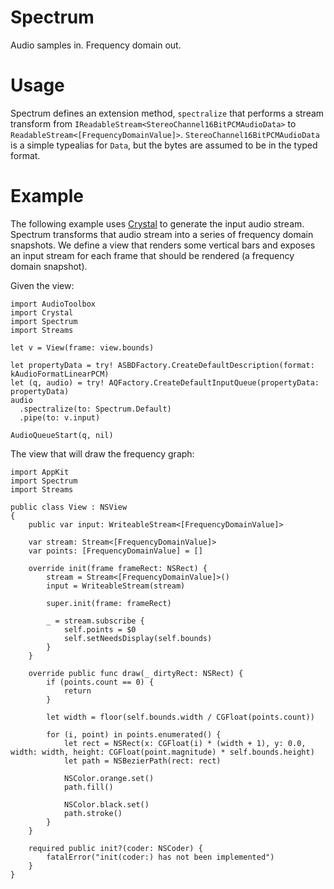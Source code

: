 # Spectrum
Audio samples in. Frequency domain out.

# Usage

Spectrum defines an extension method, `spectralize` that performs a stream transform from `IReadableStream<StereoChannel16BitPCMAudioData>` to `ReadableStream<[FrequencyDomainValue]>`. `StereoChannel16BitPCMAudioData` is a simple typealias for `Data`, but the bytes are assumed to be in the typed format.

# Example

The following example uses [Crystal](https://github.com/randymarsh77/crystal) to generate the input audio stream. Spectrum transforms that audio stream into a series of frequency domain snapshots. We define a view that renders some vertical bars and exposes an input stream for each frame that should be rendered (a frequency domain snapshot). 

Given the view:

```
import AudioToolbox
import Crystal
import Spectrum
import Streams

let v = View(frame: view.bounds)

let propertyData = try! ASBDFactory.CreateDefaultDescription(format: kAudioFormatLinearPCM)
let (q, audio) = try! AQFactory.CreateDefaultInputQueue(propertyData: propertyData)
audio
  .spectralize(to: Spectrum.Default)
  .pipe(to: v.input)

AudioQueueStart(q, nil)
```

The view that will draw the frequency graph:

```
import AppKit
import Spectrum
import Streams

public class View : NSView
{
	public var input: WriteableStream<[FrequencyDomainValue]>

	var stream: Stream<[FrequencyDomainValue]>
	var points: [FrequencyDomainValue] = []

	override init(frame frameRect: NSRect) {
		stream = Stream<[FrequencyDomainValue]>()
		input = WriteableStream(stream)

		super.init(frame: frameRect)

		_ = stream.subscribe {
			self.points = $0
			self.setNeedsDisplay(self.bounds)
		}
	}

	override public func draw(_ dirtyRect: NSRect) {
		if (points.count == 0) {
			return
		}

		let width = floor(self.bounds.width / CGFloat(points.count))

		for (i, point) in points.enumerated() {
			let rect = NSRect(x: CGFloat(i) * (width + 1), y: 0.0, width: width, height: CGFloat(point.magnitude) * self.bounds.height)
			let path = NSBezierPath(rect: rect)

			NSColor.orange.set()
			path.fill()

			NSColor.black.set()
			path.stroke()
		}
	}

	required public init?(coder: NSCoder) {
		fatalError("init(coder:) has not been implemented")
	}
}
```
